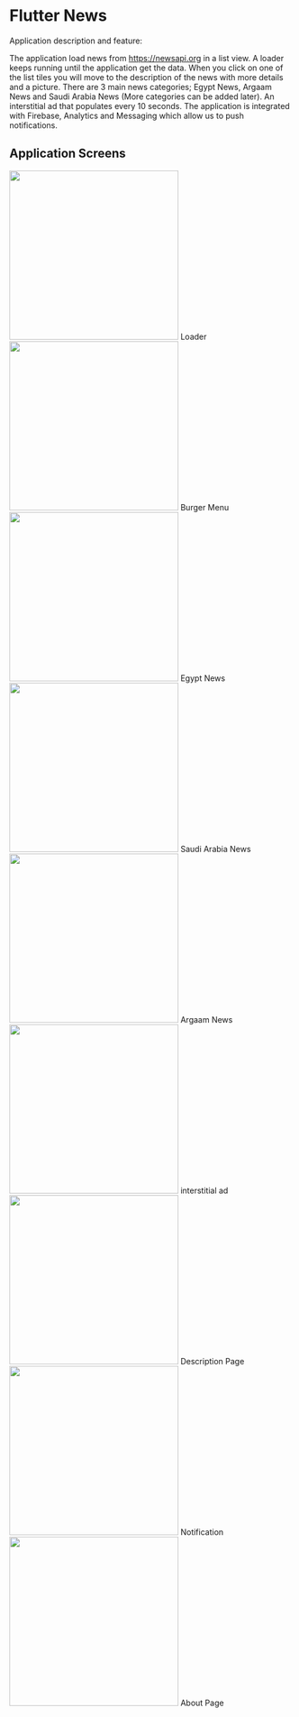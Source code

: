 # Flutter News

Application description and feature:

The application load news from https://newsapi.org in a list view.
A loader keeps running until the application get the data.
When you click on one of the list tiles you will move to the description of the news with more details and a picture.
There are 3 main news categories; Egypt News, Argaam News and Saudi Arabia News (More categories can be added later).
An interstitial ad that populates every 10 seconds.
The application is integrated with Firebase, Analytics and Messaging which allow us to push notifications.

<html>
<head>
</head>
<body>
			<h2>Application Screens</h2>
				<div>
<img src="Screenshots/Screenshot_1552746497.png" atl="Loader" width="300">
				<span>Loader</span>
			</div>
			<div>
<img src="Screenshots/Screenshot_1552745273.png" atl="Burger Menu" width="300">
				<span>Burger Menu</span>
			</div>
	<img src="Screenshots/Screenshot_1552745287.png" atl="Egypt News" width="300">
				<span>Egypt News</span>
			</div>
	<img src="Screenshots/Screenshot_1552745301.png" atl="Saudi Arabia News" width="300">
				<span>Saudi Arabia News</span>
			</div>
			<img src="Screenshots/Screenshot_1552745352.png" atl="Argaam News" width="300">
				<span>Argaam News</span>
			</div>
			<img src="Screenshots/Screenshot_1552745336.png" atl="interstitial ad" width="300">
				<span>interstitial ad</span>
			</div>
			<img src="Screenshots/Screenshot_1552691793.png" atl="Description Page" width="300">
				<span>Description Page</span>
			</div>
			<img src="Screenshots/Screenshot_1552691628.png" atl="Notification" width="300">
				<span>Notification</span>
			</div>
			<img src="Screenshots/Screenshot_1552745365.png" atl="About Page" width="300">
				<span>About Page</span>
			</div>
      </body>
</html>


